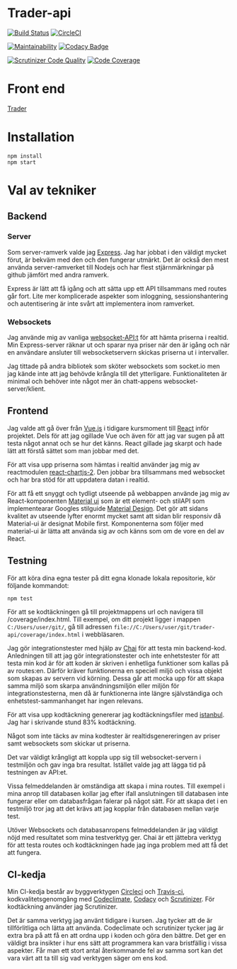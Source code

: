 # Trader-api

[![Build Status](https://travis-ci.org/Graudusk/trader-api.svg?branch=master)](https://travis-ci.org/Graudusk/trader-api)
[![CircleCI](https://circleci.com/gh/Graudusk/trader-api.svg?style=svg)](https://circleci.com/gh/Graudusk/trader-api)

[![Maintainability](https://api.codeclimate.com/v1/badges/8356a05ca4937c367474/maintainability)](https://codeclimate.com/github/Graudusk/trader-api/maintainability)
[![Codacy Badge](https://api.codacy.com/project/badge/Grade/bb4fe0b7651f4b8da30d04b5f0d6a84f)](https://www.codacy.com/app/Graudusk/trader-api?utm_source=github.com&amp;utm_medium=referral&amp;utm_content=Graudusk/trader-api&amp;utm_campaign=Badge_Grade)

[![Scrutinizer Code Quality](https://scrutinizer-ci.com/g/Graudusk/trader-api/badges/quality-score.png?b=master)](https://scrutinizer-ci.com/g/Graudusk/trader-api/?branch=master)
[![Code Coverage](https://scrutinizer-ci.com/g/Graudusk/trader-api/badges/coverage.png?b=master)](https://scrutinizer-ci.com/g/Graudusk/trader-api/?branch=master)

# Front end
[Trader](https://github.com/Graudusk/trader/)

# Installation
```
npm install
npm start
```

# Val av tekniker
## Backend

### Server

Som server-ramverk valde jag [Express](https://expressjs.com/). Jag har jobbat i den väldigt mycket förut, är bekväm med den och den fungerar utmärkt. Det är också den mest använda server-ramverket till Nodejs och har flest stjärnmärkningar på github jämfört med andra ramverk.

Express är lätt att få igång och att sätta upp ett API tillsammans med routes går fort. Lite mer komplicerade aspekter som inloggning, sessionshantering och autentisering är inte svårt att implementera inom ramverket.

### Websockets

Jag använde mig av vanliga [websocket-API:t](https://developer.mozilla.org/en-US/docs/Web/API/WebSocket) för att hämta priserna i realtid. Min Express-server räknar ut och sparar nya priser när den är igång och när en användare ansluter till websocketservern skickas priserna ut i intervaller.

Jag tittade på andra bibliotek som sköter websockets som socket.io men jag kände inte att jag behövde krångla till det ytterligare. Funktionaliteten är minimal och behöver inte något mer än chatt-appens websocket-server/klient.

## Frontend

Jag valde att gå över från [Vue.js](https://vuejs.org/) i tidigare kursmoment till [React](https://reactjs.org/) inför projektet. Dels för att jag ogillade Vue och även för att jag var sugen på att testa något annat och se hur det känns. React gillade jag skarpt och hade lätt att förstå sättet som man jobbar med det.

För att visa upp priserna som hämtas i realtid använder jag mig av reactmodulen [react-chartjs-2](https://github.com/jerairrest/react-chartjs-2). Den jobbar bra tillsammans med websocket och har bra stöd för att uppdatera datan i realtid.

För att få ett snyggt och tydligt utseende på webbappen använde jag mig av React-komponenten [Material ui](https://material-ui.com/) som är ett element- och stilAPI som implementearar Googles stilguide [Material Design](https://material.io/). Det gör att sidans kvalitet av utseende lyfter enormt mycket samt att sidan blir responsiv då Material-ui är designat Mobile first. Komponenterna som följer med material-ui är lätta att använda sig av och känns som om de vore en del av React.

## Testning

För att köra dina egna tester på ditt egna klonade lokala repositorie, kör följande kommandot:

```
npm test
```

För att se kodtäckningen gå till projektmappens url och navigera till /coverage/index.html. Till exempel, om ditt projekt ligger i mappen `C:/Users/user/git/`, gå till adressen `file://C:/Users/user/git/trader-api/coverage/index.html` i webbläsaren.

Jag gör integrationstester med hjälp av [Chai](https://www.chaijs.com/) för att testa min backend-kod. Anledningen till att jag gör integrationstester och inte enhetstester för att testa min kod är för att koden är skriven i enhetliga funktioner som kallas på av routes:en. Därför kräver funktionerna en speciell miljö och vissa objekt som skapas av servern vid körning. Dessa går att mocka upp för att skapa samma miljö som skarpa användningsmiljön eller miljön för integrationstesterna, men då är funktionerna inte längre självständiga och enhetstest-sammanhanget har ingen relevans.

För att visa upp kodtäckning genererar jag kodtäckningsfiler med [istanbul](https://istanbul.js.org/). Jag har i skrivande stund 83% kodtäckning.

Något som inte täcks av mina kodtester är realtidsgenereringen av priser samt websockets som skickar ut priserna.

Det var väldigt krångligt att koppla upp sig till websocket-servern i testmiljön och gav inga bra resultat. Istället valde jag att lägga tid på testningen av API:et.

Vissa felmeddelanden är omständiga att skapa i mina routes. Till exempel i mina anrop till databasen kollar jag efter ifall anslutningen till databasen inte fungerar eller om databasfrågan falerar på något sätt. För att skapa det i en testmiljö tror jag att det krävs att jag kopplar från databasen mellan varje test.

Utöver Websockets och databasanropens felmeddelanden är jag väldigt nöjd med resultatet som mina testverktyg ger. Chai är ett jättebra verktyg för att testa routes och kodtäckningen hade jag inga problem med att få det att fungera.

## CI-kedja

Min CI-kedja består av byggverktygen [Circleci](https://circleci.com/gh/Graudusk/trader-api) och [Travis-ci](https://travis-ci.org/Graudusk/trader-api), kodkvalitetsgenomgång med [Codeclimate](https://codeclimate.com/github/Graudusk/trader-api), [Codacy](https://app.codacy.com/project/Graudusk/trader-api/dashboard) och [Scrutinizer](https://scrutinizer-ci.com/g/Graudusk/trader-api/). För kodtäckning använder jag Scrutinizer.

Det är samma verktyg jag använt tidigare i kursen. Jag tycker att de är tillförlitliga och lätta att använda. Codeclimate och scrutinizer tycker jag är extra bra på att få en att ordna upp i koden och göra den bättre. Det ger en väldigt bra insikter i hur ens sätt att programmera kan vara bristfällig i vissa aspekter. Får man ett stort antal återkommande fel av samma sort kan det vara värt att ta till sig vad verktygen säger om ens kod.
